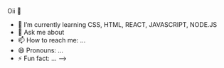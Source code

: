  Oii 👋

- 🌱 I’m currently learning CSS, HTML, REACT, JAVASCRIPT, NODE.JS
- 💬 Ask me about
- 📫 How to reach me: ...
- 😄 Pronouns: ...
- ⚡ Fun fact: ...
-->
